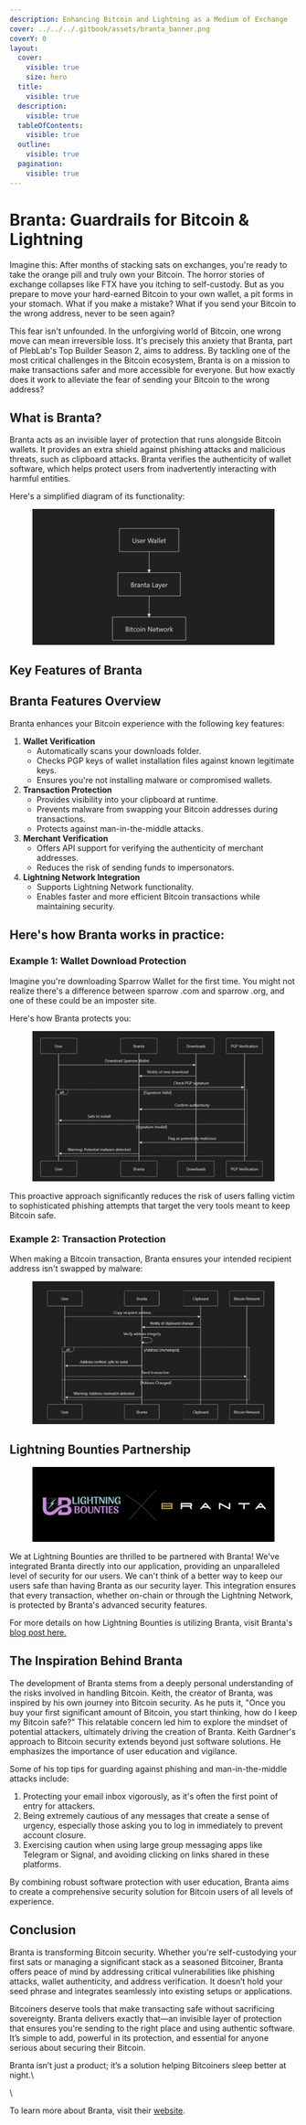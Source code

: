 ```yaml
---
description: Enhancing Bitcoin and Lightning as a Medium of Exchange
cover: ../../../.gitbook/assets/branta_banner.png
coverY: 0
layout:
  cover:
    visible: true
    size: hero
  title:
    visible: true
  description:
    visible: true
  tableOfContents:
    visible: true
  outline:
    visible: true
  pagination:
    visible: true
---
```


# Branta: Guardrails for Bitcoin & Lightning

Imagine this: After months of stacking sats on exchanges, you're ready to take the orange pill and truly own your Bitcoin. The horror stories of exchange collapses like FTX have you itching to self-custody. But as you prepare to move your hard-earned Bitcoin to your own wallet, a pit forms in your stomach. What if you make a mistake? What if you send your Bitcoin to the wrong address, never to be seen again?

This fear isn't unfounded. In the unforgiving world of Bitcoin, one wrong move can mean irreversible loss. It's precisely this anxiety that Branta, part of PlebLab's Top Builder Season 2, aims to address. By tackling one of the most critical challenges in the Bitcoin ecosystem, Branta is on a mission to make transactions safer and more accessible for everyone. But how exactly does it work to alleviate the fear of sending your Bitcoin to the wrong address?

## What is Branta?

Branta acts as an invisible layer of protection that runs alongside Bitcoin wallets. It provides an extra shield against phishing attacks and malicious threats, such as clipboard attacks. Branta verifies the authenticity of wallet software, which helps protect users from inadvertently interacting with harmful entities.

Here's a simplified diagram of its functionality:

<figure><img src="../../../.gitbook/assets/branta_diagram_simple.JPG" alt=""><figcaption></figcaption></figure>

## **Key Features of Branta**

## Branta Features Overview

Branta enhances your Bitcoin experience with the following key features:

1. **Wallet Verification**
   * Automatically scans your downloads folder.
   * Checks PGP keys of wallet installation files against known legitimate keys.
   * Ensures you're not installing malware or compromised wallets.
2. **Transaction Protection**
   * Provides visibility into your clipboard at runtime.
   * Prevents malware from swapping your Bitcoin addresses during transactions.
   * Protects against man-in-the-middle attacks.
3. **Merchant Verification**
   * Offers API support for verifying the authenticity of merchant addresses.
   * Reduces the risk of sending funds to impersonators.
4. **Lightning Network Integration**
   * Supports Lightning Network functionality.
   * Enables faster and more efficient Bitcoin transactions while maintaining security.

## Here's how Branta works in practice:

### **Example 1: Wallet Download Protection**

Imagine you're downloading Sparrow Wallet for the first time. You might not realize there's a difference between sparrow .com and sparrow .org, and one of these could be an imposter site.

Here's how Branta protects you:

<figure><img src="../../../.gitbook/assets/branta_diagram_detailed.JPG" alt=""><figcaption></figcaption></figure>

This proactive approach significantly reduces the risk of users falling victim to sophisticated phishing attempts that target the very tools meant to keep Bitcoin safe.

### **Example 2: Transaction Protection**

When making a Bitcoin transaction, Branta ensures your intended recipient address isn't swapped by malware:

<figure><img src="../../../.gitbook/assets/branta_diagram_transaction_protection.JPG" alt=""><figcaption></figcaption></figure>

## **Lightning Bounties Partnership**

<figure><img src="../../../.gitbook/assets/branta_lb_partnership.JPG" alt="branta_lightningbounties_partnership_banner"><figcaption></figcaption></figure>

We at Lightning Bounties are thrilled to be partnered with Branta! We've integrated Branta directly into our application, providing an unparalleled level of security for our users. We can't think of a better way to keep our users safe than having Branta as our security layer. This integration ensures that every transaction, whether on-chain or through the Lightning Network, is protected by Branta's advanced security features.



For more details on how Lightning Bounties is utilizing Branta, visit Branta's [blog post here. ](https://www.branta.pro/blog?tag=lightningbounties)

## **The Inspiration Behind Branta**

The development of Branta stems from a deeply personal understanding of the risks involved in handling Bitcoin. Keith, the creator of Branta, was inspired by his own journey into Bitcoin security. As he puts it, "Once you buy your first significant amount of Bitcoin, you start thinking, how do I keep my Bitcoin safe?" This relatable concern led him to explore the mindset of potential attackers, ultimately driving the creation of Branta. Keith Gardner's approach to Bitcoin security extends beyond just software solutions. He emphasizes the importance of user education and vigilance.

Some of his top tips for guarding against phishing and man-in-the-middle attacks include:

1. Protecting your email inbox vigorously, as it's often the first point of entry for attackers.
2. Being extremely cautious of any messages that create a sense of urgency, especially those asking you to log in immediately to prevent account closure.
3. Exercising caution when using large group messaging apps like Telegram or Signal, and avoiding clicking on links shared in these platforms.

By combining robust software protection with user education, Branta aims to create a comprehensive security solution for Bitcoin users of all levels of experience.

## Conclusion

Branta is transforming Bitcoin security. Whether you're self-custodying your first sats or managing a significant stack as a seasoned Bitcoiner, Branta offers peace of mind by addressing critical vulnerabilities like phishing attacks, wallet authenticity, and address verification. It doesn’t hold your seed phrase and integrates seamlessly into existing setups or applications.

Bitcoiners deserve tools that make transacting safe without sacrificing sovereignty. Branta delivers exactly that—an invisible layer of protection that ensures you're sending to the right place and using authentic software. It’s simple to add, powerful in its protection, and essential for anyone serious about securing their Bitcoin.

Branta isn’t just a product; it’s a solution helping Bitcoiners sleep better at night.\


\


To learn more about Branta, visit their [website](https://www.branta.pro/).
